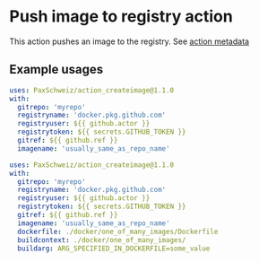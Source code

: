 # Push image to registry action

This action pushes an image to the registry. See [action metadata](action.yml)

## Example usages
```yaml
uses: PaxSchweiz/action_createimage@1.1.0
with:
  gitrepo: 'myrepo'
  registryname: 'docker.pkg.github.com'
  registryuser: ${{ github.actor }}
  registrytoken: ${{ secrets.GITHUB_TOKEN }}
  gitref: ${{ github.ref }}
  imagename: 'usually_same_as_repo_name'
```

```yaml
uses: PaxSchweiz/action_createimage@1.1.0
with:
  gitrepo: 'myrepo'
  registryname: 'docker.pkg.github.com'
  registryuser: ${{ github.actor }}
  registrytoken: ${{ secrets.GITHUB_TOKEN }}
  gitref: ${{ github.ref }}
  imagename: 'usually_same_as_repo_name'
  dockerfile: ./docker/one_of_many_images/Dockerfile
  buildcontext: ./docker/one_of_many_images/
  buildarg: ARG_SPECIFIED_IN_DOCKERFILE=some_value
```
